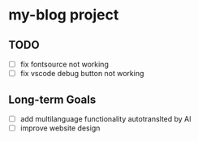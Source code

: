 # my-blog project

## TODO

- [ ] fix fontsource not working
- [ ] fix vscode debug button not working

## Long-term Goals

- [ ] add multilanguage functionality autotranslted by AI
- [ ] improve website design
